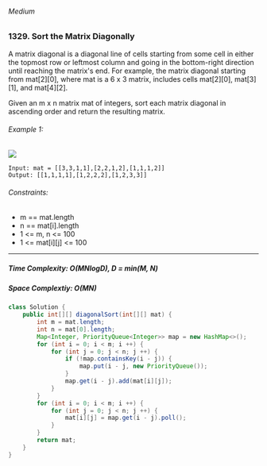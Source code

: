 ###### Medium

### 1329. Sort the Matrix Diagonally

A matrix diagonal is a diagonal line of cells starting from some cell in either the topmost row or leftmost column and going in the bottom-right direction until reaching the matrix's end. For example, the matrix diagonal starting from mat[2][0], where mat is a 6 x 3 matrix, includes cells mat[2][0], mat[3][1], and mat[4][2].

Given an m x n matrix mat of integers, sort each matrix diagonal in ascending order and return the resulting matrix.

 

###### Example 1:
![](https://assets.leetcode.com/uploads/2020/01/21/1482_example_1_2.png)
```
Input: mat = [[3,3,1,1],[2,2,1,2],[1,1,1,2]]
Output: [[1,1,1,1],[1,2,2,2],[1,2,3,3]]
```

###### Constraints:

* m == mat.length
* n == mat[i].length
* 1 <= m, n <= 100
* 1 <= mat[i][j] <= 100

***

##### Time Complexity: O(MNlogD), D = min(M, N)
##### Space Complextiy: O(MN)

```java
class Solution {
    public int[][] diagonalSort(int[][] mat) {
        int m = mat.length;
        int n = mat[0].length;
        Map<Integer, PriorityQueue<Integer>> map = new HashMap<>();
        for (int i = 0; i < m; i ++) {
            for (int j = 0; j < n; j ++) {
                if (!map.containsKey(i - j)) {
                    map.put(i - j, new PriorityQueue());
                }
                map.get(i - j).add(mat[i][j]);
            }
        }
        for (int i = 0; i < m; i ++) {
            for (int j = 0; j < n; j ++) {
                mat[i][j] = map.get(i - j).poll();
            }
        }
        return mat;
    }
}
```
